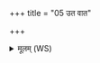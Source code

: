 +++
title = "05 उत वात"

+++
<details><summary>मूलम् (WS)</summary>

उत वात पितासि न उत भ्रातोत नः सखा ।  
स नो जीवातवे कृधि ॥ ८ ॥
</details>